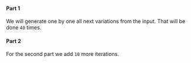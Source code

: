 #### Part 1

We will generate one by one all next variations from the input. That will be done `40` times.

#### Part 2

For the second part we add `10` more iterations.
